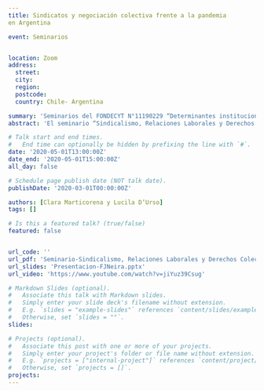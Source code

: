 ```yaml
---
title: Sindicatos y negociación colectiva frente a la pandemia
en Argentina

event: Seminarios 


location: Zoom
address:
  street: 
  city: 
  region: 
  postcode: 
  country: Chile- Argentina

summary: 'Seminarios del FONDECYT N°11190229 “Determinantes institucionales y políticos del conflicto entre empresarios y trabajadores: los casos de Argentina y Chile en perspectiva comparada”'
abstract: 'El seminario “Sindicalismo, Relaciones Laborales y Derechos Colectivos” es una iniciativa organizada en el marco del FONDECYT N°11190229 *“Determinantes institucionales y políticos del conflicto entre empresarios y trabajadores: los casos de Argentina y Chile en perspectiva comparada”* a cargo del académico e investigador Pablo Pérez Ahumada'

# Talk start and end times.
#   End time can optionally be hidden by prefixing the line with `#`.
date: '2020-05-01T13:00:00Z'
date_end: '2020-05-01T15:00:00Z'
all_day: false

# Schedule page publish date (NOT talk date).
publishDate: '2020-03-01T00:00:00Z'

authors: [Clara Marticorena y Lucila D’Urso]
tags: []

# Is this a featured talk? (true/false)
featured: false


url_code: ''
url_pdf: 'Seminario-Sindicalismo, Relaciones Laborales y Derechos Colectivos.pdf'
url_slides: 'Presentacion-FJNeira.pptx'
url_video: 'https://www.youtube.com/watch?v=jiYuz39Csug'

# Markdown Slides (optional).
#   Associate this talk with Markdown slides.
#   Simply enter your slide deck's filename without extension.
#   E.g. `slides = "example-slides"` references `content/slides/example-slides.md`.
#   Otherwise, set `slides = ""`.
slides:

# Projects (optional).
#   Associate this post with one or more of your projects.
#   Simply enter your project's folder or file name without extension.
#   E.g. `projects = ["internal-project"]` references `content/project/deep-learning/index.md`.
#   Otherwise, set `projects = []`.
projects:
---
```


